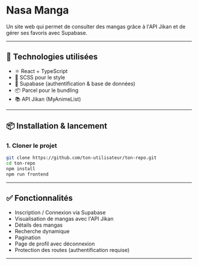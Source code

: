 # Nasa Manga

Un site web qui permet de consulter des mangas grâce à l'API Jikan et de gérer ses favoris avec Supabase.

---

## 🚀 Technologies utilisées

- ⚛️ React + TypeScript
- 💅 SCSS pour le style
- 🔐 Supabase (authentification & base de données)
- 📦 Parcel pour le bundling
- 📚 API Jikan (MyAnimeList)

---

## 📦 Installation & lancement

### 1. Cloner le projet

```bash
git clone https://github.com/ton-utilisateur/ton-repo.git
cd ton-repo
npm install
npm run frontend
```

---

## ✅ Fonctionnalités

- Inscription / Connexion via Supabase
- Visualisation de mangas avec l'API Jikan
- Détails des mangas
- Recherche dynamique
- Pagination
- Page de profil avec déconnexion
- Protection des routes (authentification requise)

---
